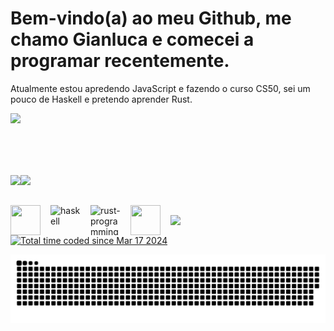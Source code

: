 <!--
<h2 style= "font-size: 3.125rem; color: #bd93f9; font-weight: bold; padding-top: 2rem;"> Hello there! <img src="https://dkrn4sk0rn31v.cloudfront.net/2018/05/29070459/pixelart-octocat.gif" width="50"></h2> --> 
# Bem-vindo(a) ao meu Github, me chamo Gianluca e comecei a programar recentemente. 

Atualmente estou apredendo JavaScript e fazendo o curso CS50, sei um pouco de Haskell e pretendo aprender Rust.


<img src="https://media.tenor.com/s8uZEeyOAeQAAAAi/strawhats-one-piece.gif" width="200">


<div style="margin-top: 3rem; display: flex; align-items: flex-start;">
 <a href="https://github.com/anuraghazra/convoychat">
    <img align="top" style="padding-top:2rem;" src="https://github-readme-stats.vercel.app/api/top-langs/?username=gianlucabonatto&langs_count=8&theme=radical" />
  </a>

  <div>
   <a href="https://github.com/anuraghazra/github-readme-stats">
      <img align="top" style="padding-top:2rem"  src="https://github-readme-stats.vercel.app/api?username=gianlucabonatto&show_icons=true&theme=radical"/>
   </a>
   <!--<img height="180em"  style="padding-top:2rem" src="https://activity-graph.herokuapp.com/graph?username=sergiobonatto&theme=react-dark"> -->
  </div>
</div>


<div style="justify-content: space-between; display: grid; grid-auto-flow: column;">
<div style="display: flex; align-items: center;">
    <img src="https://img.icons8.com/color/50/000000/javascript--v2.png" style="padding-top:2rem; margin-right: 1rem; width: 48px; height: 48px" />
   <img src="https://img.icons8.com/color/48/haskell.png" alt="haskell" style="padding-top:2rem; margin-right: 1rem; width: 48px; height: 48px" />
   <img src="https://img.icons8.com/color/48/rust-programming-language.png" alt="rust-programming-language" style="padding-top:2rem; margin-right: 1rem; width: 48px; height: 48px"/>
   <img src="https://img.icons8.com/color/50/000000/css3.png" style="padding-top:2rem; margin-right: 1rem; width: 48px; height: 48px"/>
   <img src="https://img.icons8.com/color/48/000000/html-5--v1.png" style="padding-top:2rem; margin-right: 1rem; max-width: 48px; max-height: 48px ">
</div>
</div>
<a href="https://wakatime.com/@018e4dad-599d-4658-bcd6-6e67c5696782"><img src="https://wakatime.com/badge/user/018e4dad-599d-4658-bcd6-6e67c5696782.svg" alt="Total time coded since Mar 17 2024" /></a>

![snake animation](./snake.svg)


